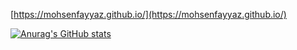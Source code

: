 [https://mohsenfayyaz.github.io/](https://mohsenfayyaz.github.io/)

[![Anurag's GitHub stats](https://github-readme-stats.vercel.app/api?username=mohsenfayyaz&theme=vue-dark&hide=prs&count_private=true&show_icons=true&include_all_commits=true)](https://github.com/anuraghazra/github-readme-stats) 

<!--
[![Top Langs](https://github-readme-stats.vercel.app/api/top-langs/?username=mohsenfayyaz&layout=compact&langs_count=9&hide=css,html,jupyter%20notebook,tex&theme=calm)](https://github.com/anuraghazra/github-readme-stats)
-->
